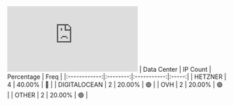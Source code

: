 ![Diagramm](https://github.com/obajay/StateSync-snapshots/blob/main/Projects/Likecoin/1/README.md)
| Data Center | IP Count | Percentage | Freq |
|:------------:|:--------:|:-----------:|:-----:|
| HETZNER | 4 | 40.00% | 🔴 |
| DIGITALOCEAN | 2 | 20.00% | 🟢 |
| OVH | 2 | 20.00% | 🟢 |
| OTHER | 2 | 20.00% | 🟢 |